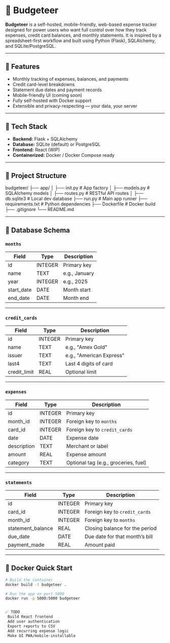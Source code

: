 # 💸 Budgeteer

**Budgeteer** is a self-hosted, mobile-friendly, web-based expense tracker designed for power users who want full control over how they track expenses, credit card balances, and monthly statements. It is inspired by a spreadsheet-first workflow and built using Python (Flask), SQLAlchemy, and SQLite/PostgreSQL.

---

## 🚀 Features

- Monthly tracking of expenses, balances, and payments
- Credit card-level breakdowns
- Statement due dates and payment records
- Mobile-friendly UI (coming soon)
- Fully self-hosted with Docker support
- Extensible and privacy-respecting — your data, your server

---

## 🧱 Tech Stack

- **Backend:** Flask + SQLAlchemy
- **Database:** SQLite (default) or PostgreSQL
- **Frontend:** React (WIP)
- **Containerized:** Docker / Docker Compose ready

---

## 📂 Project Structure
budgeteer/
├── app/
│ ├── init.py # App factory
│ ├── models.py # SQLAlchemy models
│ ├── routes.py # RESTful API routes
│ ├── db.sqlite3 # Local dev database
├── run.py # Main app runner
├── requirements.txt # Python dependencies
├── Dockerfile # Docker build
├── .gitignore
└── README.md


---

## 🧮 Database Schema

### `months`
| Field        | Type    | Description               |
|--------------|---------|---------------------------|
| id           | INTEGER | Primary key               |
| name         | TEXT    | e.g., January             |
| year         | INTEGER | e.g., 2025                |
| start_date   | DATE    | Month start               |
| end_date     | DATE    | Month end                 |

---

### `credit_cards`
| Field         | Type    | Description               |
|---------------|---------|---------------------------|
| id            | INTEGER | Primary key               |
| name          | TEXT    | e.g., "Amex Gold"         |
| issuer        | TEXT    | e.g., "American Express"  |
| last4         | TEXT    | Last 4 digits of card     |
| credit_limit  | REAL    | Optional limit            |

---

### `expenses`
| Field        | Type    | Description                            |
|--------------|---------|----------------------------------------|
| id           | INTEGER | Primary key                            |
| month_id     | INTEGER | Foreign key to `months`                |
| card_id      | INTEGER | Foreign key to `credit_cards`          |
| date         | DATE    | Expense date                           |
| description  | TEXT    | Merchant or label                      |
| amount       | REAL    | Expense amount                         |
| category     | TEXT    | Optional tag (e.g., groceries, fuel)   |

---

### `statements`
| Field             | Type    | Description                      |
|-------------------|---------|----------------------------------|
| id                | INTEGER | Primary key                      |
| card_id           | INTEGER | Foreign key to `credit_cards`    |
| month_id          | INTEGER | Foreign key to `months`          |
| statement_balance | REAL    | Closing balance for the period   |
| due_date          | DATE    | Due date for that month’s bill   |
| payment_made      | REAL    | Amount paid                      |

---

## 🐳 Docker Quick Start

```bash
# Build the container
docker build -t budgeteer .

# Run the app on port 5000
docker run -p 5000:5000 budgeteer


✅ TODO
 Build React frontend
 Add user authentication
 Export reports to CSV
 Add recurring expense logic
 Make UI PWA/mobile-installable